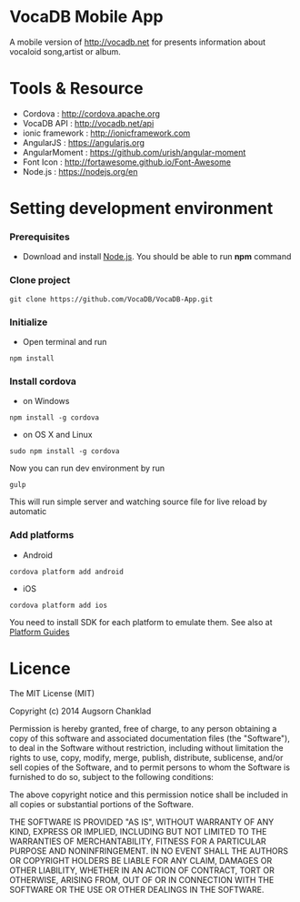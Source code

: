 VocaDB Mobile App
============
A mobile version of http://vocadb.net for presents information about vocaloid song,artist or album.

Tools & Resource
============
- Cordova : http://cordova.apache.org
- VocaDB API : http://vocadb.net/api
- ionic framework : http://ionicframework.com
- AngularJS : https://angularjs.org
- AngularMoment : https://github.com/urish/angular-moment
- Font Icon : http://fortawesome.github.io/Font-Awesome
- Node.js : https://nodejs.org/en

Setting development environment
============
### Prerequisites
* Download and install [Node.js](https://nodejs.org/en/download/). You should be able to run **npm** command

### Clone project
```
git clone https://github.com/VocaDB/VocaDB-App.git
```

### Initialize 
* Open terminal and run
```
npm install
```

### Install cordova

* on Windows
```
npm install -g cordova
```
* on OS X and Linux
```
sudo npm install -g cordova
```

Now you can run dev environment by run
```
gulp
```
This will run simple server and watching source file for live reload by automatic


### Add platforms
* Android
```
cordova platform add android
```
* iOS
```
cordova platform add ios
```

You need to install SDK for each platform to emulate them. See also at [Platform Guides](http://cordova.apache.org/docs/en/5.0.0/guide_platforms_index.md.html#Platform%20Guides)



Licence
============
The MIT License (MIT)

Copyright (c) 2014 Augsorn Chanklad

Permission is hereby granted, free of charge, to any person obtaining a copy
of this software and associated documentation files (the "Software"), to deal
in the Software without restriction, including without limitation the rights
to use, copy, modify, merge, publish, distribute, sublicense, and/or sell
copies of the Software, and to permit persons to whom the Software is
furnished to do so, subject to the following conditions:

The above copyright notice and this permission notice shall be included in all
copies or substantial portions of the Software.

THE SOFTWARE IS PROVIDED "AS IS", WITHOUT WARRANTY OF ANY KIND, EXPRESS OR
IMPLIED, INCLUDING BUT NOT LIMITED TO THE WARRANTIES OF MERCHANTABILITY,
FITNESS FOR A PARTICULAR PURPOSE AND NONINFRINGEMENT. IN NO EVENT SHALL THE
AUTHORS OR COPYRIGHT HOLDERS BE LIABLE FOR ANY CLAIM, DAMAGES OR OTHER
LIABILITY, WHETHER IN AN ACTION OF CONTRACT, TORT OR OTHERWISE, ARISING FROM,
OUT OF OR IN CONNECTION WITH THE SOFTWARE OR THE USE OR OTHER DEALINGS IN THE
SOFTWARE.
